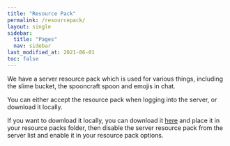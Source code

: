 ```yaml
---
title: "Resource Pack"
permalink: /resourcepack/
layout: single
sidebar:
  title: "Pages"
  nav: sidebar
last_modified_at: 2021-06-01
toc: false
---
```


We have a server resource pack which is used for various things, including the slime bucket, the spooncraft spoon and emojis in chat.

You can either accept the resource pack when logging into the server, or download it locally.

If you want to download it locally, you can download it [here](https://www.dropbox.com/s/iutomxd6f7fnykb/MumboSRPv4.0.zip?dl=1) and place it in your resource packs folder, then disable the server resource pack from the server list and enable it in your resource pack options.